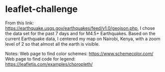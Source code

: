 # leaflet-challenge

From this link: https://earthquake.usgs.gov/earthquakes/feed/v1.0/geojson.php, I chose the data set for the past 7 days and for M4.5+ Earthquakes. Based on the current Earthquake data, I centered my map on Nairobi, Kenya, with a zoom level of 2 so that almost all the earth is visible.

Notes: Web page to find color schemes: https://www.schemecolor.com/
       Web page to find code for legend: https://leafletjs.com/examples/choropleth/